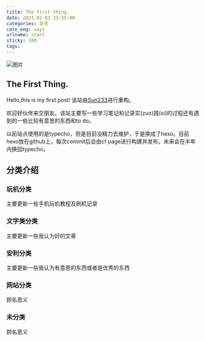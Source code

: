```yaml
---
title: The first thing.
date: 2021-02-02 23:55:00
categories: 杂言
cate_eng: says
urlname: start
sticky: 100
tags:
---
```

<!--markdown-->
![图片](https://cdn.jsdelivr.net/gh/EastCloud/u1sy_blog_1@latest/usr/uploads/2021/03/3040119981.jpeg)

## The First Thing.

Hello,this is my first post!
该站由[Sun233](https://www.u1sy.cn/sun233.html)进行重构。

欢迎好伙伴来交朋友。该站主要写一些学习笔记和记录实(zuo)践(si)的过程还有遇到的一些比较有意思的东西和to do。

以前站点使用的是typecho，但是目前没精力去维护，于是换成了hexo。目前hexo放在github上，每次commit后会由cf page进行构建并发布。未来会在半年内换回typecho。

## 分类介绍
### **玩机**分类
主要更新一些手机玩机教程及刷机记录
### **文字类**分类
主要更新一些我认为好的文章
### **安利**分类
主要更新一些我认为有意思的东西或者是优秀的东西
### **网站**分类
顾名思义
### **未分类**
顾名思义

